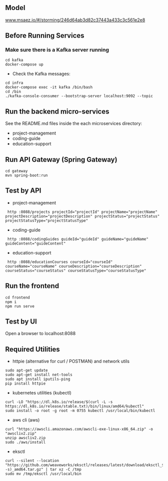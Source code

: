 # 

## Model
www.msaez.io/#/storming/246d64ab3d82c37443a433c3c561e2e8

## Before Running Services
### Make sure there is a Kafka server running
```
cd kafka
docker-compose up
```
- Check the Kafka messages:
```
cd infra
docker-compose exec -it kafka /bin/bash
cd /bin
./kafka-console-consumer --bootstrap-server localhost:9092 --topic
```

## Run the backend micro-services
See the README.md files inside the each microservices directory:

- project-management
- coding-guide
- education-support


## Run API Gateway (Spring Gateway)
```
cd gateway
mvn spring-boot:run
```

## Test by API
- project-management
```
 http :8088/projects projectId="projectId" projectName="projectName" projectDescription="projectDescription" projectStatus="projectStatus" projectStatusType="projectStatusType" 
```
- coding-guide
```
 http :8088/codingGuides guideId="guideId" guideName="guideName" guideContent="guideContent" 
```
- education-support
```
 http :8088/educationCourses courseId="courseId" courseName="courseName" courseDescription="courseDescription" courseStatus="courseStatus" courseStatusType="courseStatusType" 
```


## Run the frontend
```
cd frontend
npm i
npm run serve
```

## Test by UI
Open a browser to localhost:8088

## Required Utilities

- httpie (alternative for curl / POSTMAN) and network utils
```
sudo apt-get update
sudo apt-get install net-tools
sudo apt install iputils-ping
pip install httpie
```

- kubernetes utilities (kubectl)
```
curl -LO "https://dl.k8s.io/release/$(curl -L -s https://dl.k8s.io/release/stable.txt)/bin/linux/amd64/kubectl"
sudo install -o root -g root -m 0755 kubectl /usr/local/bin/kubectl
```

- aws cli (aws)
```
curl "https://awscli.amazonaws.com/awscli-exe-linux-x86_64.zip" -o "awscliv2.zip"
unzip awscliv2.zip
sudo ./aws/install
```

- eksctl 
```
curl --silent --location "https://github.com/weaveworks/eksctl/releases/latest/download/eksctl_$(uname -s)_amd64.tar.gz" | tar xz -C /tmp
sudo mv /tmp/eksctl /usr/local/bin
```

